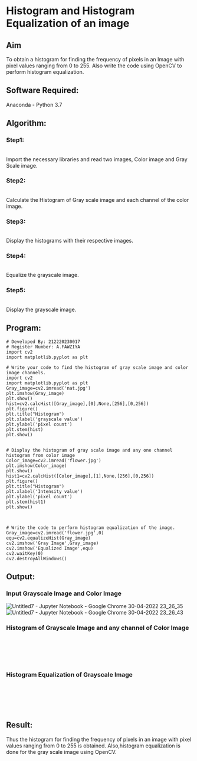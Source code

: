 # Histogram and Histogram Equalization of an image
## Aim
To obtain a histogram for finding the frequency of pixels in an Image with pixel values ranging from 0 to 255. Also write the code using OpenCV to perform histogram equalization.

## Software Required:
Anaconda - Python 3.7

## Algorithm:
### Step1:
<br>Import the necessary libraries and read two images, Color image and Gray Scale image.

### Step2:
<br>Calculate the Histogram of Gray scale image and each channel of the color image.

### Step3:
<br>Display the histograms with their respective images.

### Step4:
<br>Equalize the grayscale image.

### Step5:
<br>Display the grayscale image.

## Program:
```
# Developed By: 212220230017
# Register Number: A.FAWZIYA
import cv2
import matplotlib.pyplot as plt

# Write your code to find the histogram of gray scale image and color image channels.
import cv2
import matplotlib.pyplot as plt
Gray_image=cv2.imread('nat.jpg')
plt.imshow(Gray_image)
plt.show()
hist=cv2.calcHist([Gray_image],[0],None,[256],[0,256])
plt.figure()
plt.title("Histogram")
plt.xlabel('grayscale value')
plt.ylabel('pixel count')
plt.stem(hist)
plt.show()


# Display the histogram of gray scale image and any one channel histogram from color image
Color_image=cv2.imread('flower.jpg')
plt.imshow(Color_image)
plt.show()
hist1=cv2.calcHist([Color_image],[1],None,[256],[0,256])
plt.figure()
plt.title("Histogram")
plt.xlabel('Intensity value')
plt.ylabel('pixel count')
plt.stem(hist1)
plt.show()



# Write the code to perform histogram equalization of the image. 
Gray_image=cv2.imread('flower.jpg',0)
equ=cv2.equalizeHist(Gray_image)
cv2.imshow('Gray Image',Gray_image)
cv2.imshow('Equalized Image',equ)
cv2.waitKey(0)
cv2.destroyAllWindows()
```





## Output:
### Input Grayscale Image and Color Image
![Untitled7 - Jupyter Notebook - Google Chrome 30-04-2022 23_26_35](https://user-images.githubusercontent.com/75235022/166116977-f7048a35-a706-4688-a9a8-1414a312010e.png)
![Untitled7 - Jupyter Notebook - Google Chrome 30-04-2022 23_26_43](https://user-images.githubusercontent.com/75235022/166116984-5f863636-da93-4496-88c4-42870802732d.png)


### Histogram of Grayscale Image and any channel of Color Image
<br>
<br>
<br>
<br>

### Histogram Equalization of Grayscale Image
<br>
<br>
<br>
<br>

## Result: 
Thus the histogram for finding the frequency of pixels in an image with pixel values ranging from 0 to 255 is obtained. Also,histogram equalization is done for the gray scale image using OpenCV.
